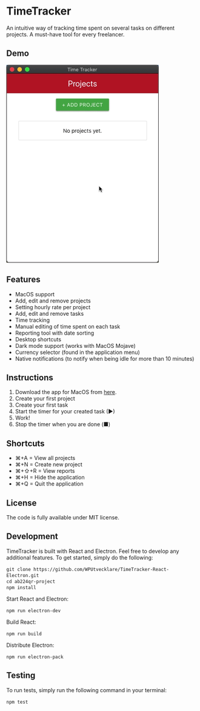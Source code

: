 # TimeTracker

An intuitive way of tracking time spent on several tasks on different projects. A must-have tool for every freelancer. 

## Demo

![Demo](./demo.gif)

## Features

* MacOS support
* Add, edit and remove projects
* Setting hourly rate per project
* Add, edit and remove tasks
* Time tracking
* Manual editing of time spent on each task
* Reporting tool with date sorting
* Desktop shortcuts
* Dark mode support (works with MacOS Mojave)
* Currency selector (found in the application menu)
* Native notifications (to notify when being idle for more than 10 minutes)

## Instructions

1. Download the app for MacOS from [here](./release/TimeTracker-0.1.0.dmg).
2. Create your first project
3. Create your first task
4. Start the timer for your created task (▶)
5. Work!
6. Stop the timer when you are done (■)

## Shortcuts

* ⌘+A = View all projects
* ⌘+N = Create new project
* ⌘+⇧+R = View reports
* ⌘+H = Hide the application
* ⌘+Q = Quit the application

## License

The code is fully available under MIT license.

## Development

TimeTracker is built with React and Electron. Feel free to develop any additional features. To get started, simply do the following:

    git clone https://github.com/WPUtvecklare/TimeTracker-React-Electron.git
    cd ab224qr-project
    npm install

Start React and Electron:

    npm run electron-dev

Build React:

    npm run build

Distribute Electron:

    npm run electron-pack

## Testing

To run tests, simply run the following command in your terminal:

    npm test
